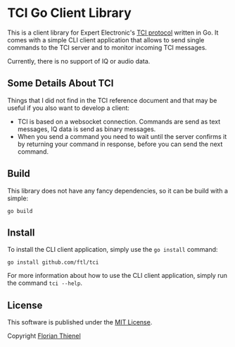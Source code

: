 # TCI Go Client Library

This is a client library for Expert Electronic's [TCI protocol](https://github.com/maksimus1210/TCI) written in Go. It comes with a simple CLI client application that allows to send single commands to the TCI server and to monitor incoming TCI messages.

Currently, there is no support of IQ or audio data.

## Some Details About TCI

Things that I did not find in the TCI reference document and that may be useful if you also want to develop a client:

* TCI is based on a websocket connection. Commands are send as text messages, IQ data is send as binary messages.
* When you send a command you need to wait until the server confirms it by returning your command in response, before you can send the next command.

## Build

This library does not have any fancy dependencies, so it can be build with a simple:

```
go build
```

## Install

To install the CLI client application, simply use the `go install` command:

```
go install github.com/ftl/tci
```

For more information about how to use the CLI client application, simply run the command `tci --help`.

## License
This software is published under the [MIT License](https://www.tldrlegal.com/l/mit).

Copyright [Florian Thienel](http://thecodingflow.com/)

